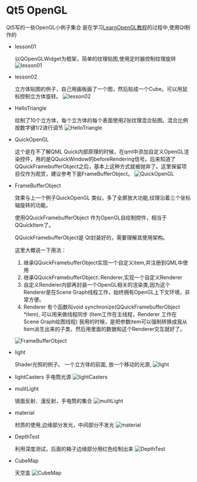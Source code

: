 # Qt5 OpenGL

Qt5写的一些OpenGL小例子集合
是在学习[LearnOpenGL教程](http://bullteacher.com/category/zh_learnopengl_com)的过程中,使用Qt制作的


* lesson01    

   以QOpenGLWidget为框架，简单的纹理贴图,使用定时器控制纹理旋转
   ![lesson01](img/lesson01.png)

* lesson02  

   立方体贴图的例子，自己用画板画了一个图，然后贴成一个Cube。可以用鼠标控制立方体旋转。
   ![lesson02](img/lesson02.png)

* HelloTriangle   

    绘制了10个立方体，每个立方体的每个表面使用2张纹理混合贴图。混合比例按数字键1/2进行调节
    ![HelloTriangle](img/HelloTriangle.png)
* QuickOpenGL

    这个是在不了解QML Quick内部原理的时候，在qml中添加自定义OpenGL渲染控件，用的是QQuickWindow的beforeRendering信号。后来知道了QQuickFramebufferObject之后，基本上这种方式就被抛弃了。这里保留项目仅作为观赏，建议参考下面FrameBufferObject。
    ![QuickOpenGL](img/QuickOpenGL.png)
* FrameBufferObject

    效果与上一个例子QuickOpenGL 类似，多了全屏放大功能,纹理沿着三个坐标轴旋转的功能。

    使用QQuickFramebufferObject 作为OpenGL自绘制控件，相当于QQuickItem了。

    QQuickFramebufferObject是 Qt封装好的，需要理解其使用架构。

    这里大概说一下用法：
    1. 继承QQuickFramebufferObject实现一个自定义item,并注册到QML中使用
    2. 继承QQuickFramebufferObject::Renderer,实现一个自定义Renderer
    3. 自定义Renderer内部再封装一个OpenGL相关的渲染类,因为这个Renderer是在Scene Graph线程工作，始终拥有OpenGL上下文环境，非常方便。
    4. Renderer 有个函数叫void synchronize(QQuickFramebufferObject *item), 可以用来做线程同步
    (Item工作在主线程，Renderer 工作在Scene Graph绘图线程)
    我用的时候，是把参数item可以强制转换成我从Item派生出来的子类，然后用里面的数据和这个Renderer交互就好了。

  ![FrameBufferObject](img/FrameBufferObject.png)
* light

    Shader光照的例子。  一个立方体的前面, 放一个移动的光源,
    ![light](img/light.png)
* lightCasters
  手电筒光源
    ![lightCasters](img/lightCasters.png)

* mulitLight

  镜面反射、漫反射，手电筒的集合
  ![mulitLight](img/mulitLight.png)
* material

  材质的使用,边缘部分发光，中间部分不发光
  ![material](img/material.png)
* DepthTest

  利用深度测试，后面的箱子边缘部分用红色绘制出来
  ![DepthTest](img/DepthTest.png)
* CubeMap

  天空盒
  ![CubeMap](img/CubeMap.png)
